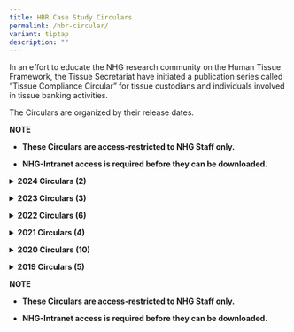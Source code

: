 ```yaml
---
title: HBR Case Study Circulars
permalink: /hbr-circular/
variant: tiptap
description: ""
---
```

<p>In an effort to educate the NHG research community on the Human Tissue
Framework, the Tissue Secretariat have initiated a publication series called
“Tissue Compliance Circular” for tissue custodians and individuals involved
in tissue banking activities.</p>
<p>The Circulars are organized by their release dates.</p>
<p><strong>NOTE</strong>
</p>
<ul data-tight="true" class="tight">
<li>
<p><strong>These Circulars are access-restricted to NHG Staff only.</strong>
</p>
</li>
<li>
<p><strong>NHG-Intranet access is required before they can be downloaded.</strong>
</p>
</li>
</ul>
<p></p>
<p></p>
<div data-type="detailGroup" class="isomer-accordion-group isomer-accordion isomer-accordion-white">
<details class="isomer-details">
<summary><strong>2024 Circulars (2)</strong>
</summary>
<div data-type="detailsContent" class="isomer-details-content">
<table style="minWidth: 50px">
<colgroup>
<col>
<col>
</colgroup>
<tbody>
<tr>
<td rowspan="1" colspan="1">
<p><a href="https://mynhg.nhg.com.sg/dept/rcu/Shared%20Library/Tissue%20Banking/Tissue%20Compliance%20Circulars/30.%20TCC%20Issue%202-2024_Final_28Feb2024.pdf" rel="noopener noreferrer nofollow" target="_blank">Issue 02/2024</a>
</p>
</td>
<td rowspan="1" colspan="1">
<p>Attention to clinical laboratories: Do you know that appropriate consent
must be obtained before clinical human tissue specimens can be supplied
for research?
<br>1. Why is appropriate consent required for the supply of de-identified
human tissue for research
<br>2. Requirements to be fulfiled prior to the release of tissue
<br>(Released 28 Feb 2024)</p>
</td>
</tr>
<tr>
<td rowspan="1" colspan="1">
<p><a href="https://mynhg.nhg.com.sg/dept/rcu/Shared%20Library/Tissue%20Banking/Tissue%20Compliance%20Circulars/29.%20TCC%20Issue%201-2024_Final_16Jan2024.pdf" rel="noopener noreferrer nofollow" target="_blank">Issue 01/2024</a>
</p>
</td>
<td rowspan="1" colspan="1">
<p>TCC Requirements for Industry-Sponsored Studies
<br>Addressing FAQs on human tissue management for industry-sponsored studies:
<br>1. Tissue samples stored for a few hours in the institution's freezer;
should a tissue bank be set up for this temporary storage?
<br>2. How should temporarily stored samples be managed - records to be maintained
and scope of monitoring. Introduction to PCT 1505-04 NHG Tissue Banking
Activities Monitoring Plan Template
<br>3. Who can perform tissue bank / tissue collection monitoring
<br>
<br>(Released 16 Jan 2024)</p>
</td>
</tr>
</tbody>
</table>
</div>
</details>
</div>
<p></p>
<div data-type="detailGroup" class="isomer-accordion-group isomer-accordion isomer-accordion-white">
<details class="isomer-details">
<summary><strong>2023 Circulars (3)</strong>
</summary>
<div data-type="detailsContent" class="isomer-details-content">
<table style="minWidth: 50px">
<colgroup>
<col>
<col>
</colgroup>
<tbody>
<tr>
<td rowspan="1" colspan="1">
<p><a href="https://mynhg.nhg.com.sg/dept/rcu/Shared%20Library/Tissue%20Banking/Tissue%20Compliance%20Circulars/28.%20TCC%20Issue%203-2023_Final_10Jul2023.pdf" rel="noopener noreferrer nofollow" target="_blank">Issue 03/2023</a>
</p>
</td>
<td rowspan="1" colspan="1">
<p>Human Tissue Framework (HTF) Practicum Course. Register your interest
by 16 August 2023.
<br>1. Link for registration
<br>2. Held via zoom on 30 August 2023
<br>(Released 10 Jul 2023)</p>
</td>
</tr>
<tr>
<td rowspan="1" colspan="1">
<p><a href="https://mynhg.nhg.com.sg/dept/rcu/Shared%20Library/Tissue%20Banking/Tissue%20Compliance%20Circulars/27.%20TCC%20Issue%202-2023_Final_29May2023.pdf" rel="noopener noreferrer nofollow" target="_blank">Issue 02/2023</a>
</p>
</td>
<td rowspan="1" colspan="1">
<p>NHG Tissue Bank Monitoring Framework
<br>1. Types of monitoring activities within the NHG Tissue Bank Monitoring
Framework (i.e. SIV, SMV, Annual Tissue Banking Activity Self-Assessment
(TASA))
<br>2. Scope of the NHG Tissue Bank Monitoring Framework
<br>3. How should monitoring activities be documented - PCT 1502-01 NHG Tissue
Bank Review Checklist
<br>4. New/Updated resources
<br>a) PCT 1505-04 NHG Tissue Banking Activities Monitoring Plan Template
<br>b) PCT 1501-B04 Quality Management of Tissue Banks and Tissue Collections
<br>c) PCT 1504-08 Tissue Banking Activity Self-Assessment Form (TASAF)
<br>(Released 29 May 2023)</p>
</td>
</tr>
<tr>
<td rowspan="1" colspan="1">
<p><a href="https://mynhg.nhg.com.sg/dept/rcu/Shared%20Library/Tissue%20Banking/Tissue%20Compliance%20Circulars/26.%20TCC%20Issue%201-2023_Final_06Feb2023.pdf" rel="noopener noreferrer nofollow" target="_blank">Issue 01/2023</a>
</p>
</td>
<td rowspan="1" colspan="1">
<p>New to Tissue Banking Activities? In NHG, you must complete the Human
Tissue Framework (HTF) Course before commencing tissue banking activities
<br>1. Who should complete the HTF Course
<br>2. What to expect from the HTF Course
<br>3. When should the HTF Course be completed
<br>4. How to access the HTF Course
<br>(Released 6 Feb 2023)</p>
</td>
</tr>
</tbody>
</table>
</div>
</details>
</div>
<p></p>
<div data-type="detailGroup" class="isomer-accordion-group isomer-accordion isomer-accordion-white">
<details class="isomer-details">
<summary><strong>2022 Circulars (6)</strong>
</summary>
<div data-type="detailsContent" class="isomer-details-content">
<table style="minWidth: 50px">
<colgroup>
<col>
<col>
</colgroup>
<tbody>
<tr>
<td rowspan="1" colspan="1">
<p><a href="https://mynhg.nhg.com.sg/dept/rcu/Shared%20Library/Tissue%20Banking/Tissue%20Compliance%20Circulars/25.%20TCC%20Issue%206-2022_Final_29Nov2022.pdf" rel="noopener noreferrer nofollow" target="_blank">Issue 06/2022</a>
</p>
</td>
<td rowspan="1" colspan="1">
<p>Which application form should you use? – Tissue Bank Application Form
or Tissue Collection Application Form?
<br>1. Information on which Tissue Application Form to use under different
scenarios
<br>2. Announcement on new resource: NHG Investigator's Manual Chapter 9 -
Tissue Repository
<br>3. Announcement on updated resources
<br>a) 1703-01 TB application form
<br>b) 1703-03 TB amendment form
<br>c) 1703-04 TC amendment form
<br>d) 1703-07 Declaration of LHBM
<br>e) 1703-09 TC status report form
<br>f) 1704-05 ICF for donation of biological material
<br>(Released 6 Dec 2022)</p>
</td>
</tr>
<tr>
<td rowspan="1" colspan="1">
<p><a href="https://mynhg.nhg.com.sg/dept/rcu/Shared%20Library/Tissue%20Banking/Tissue%20Compliance%20Circulars/24.%20TCC%20Issue%205-2022_Final_29Sep2022.pdf" rel="noopener noreferrer nofollow" target="_blank">Issue 05/2022</a>
</p>
</td>
<td rowspan="1" colspan="1">
<p>Non-Compliance Case Study: Storage of Leftover Tissue Without Consent
<br>1. Case study of non-compliance that was observed at a&nbsp; TQM on-site
audit on 23 Aug 2022.
<br>a) Non-compliance from TB-2021-002
<br>b) There was a transfer in custodianship of tissues from the study team
PI to the TB custodian. Custodian did not check through the ICFs nor verify
and track the consent restrictions of each sample received till much later.
It was noted that there leftover blood specimens from a donor were stored
without appropriate consent.
<br>c) Introduction to the 1504-09 Tissue Handover Form to document transfer
of custodianship
<br>
<br>2. Announcement that the 1703-02 Tissue Collection Form has been updated
<br>(Released 29 Sep 2022)</p>
</td>
</tr>
<tr>
<td rowspan="1" colspan="1">
<p><a href="https://mynhg.nhg.com.sg/dept/rcu/Shared%20Library/Tissue%20Banking/Tissue%20Compliance%20Circulars/23.%20TCC%20Issue%204-2022_Final_02Aug2022.pdf" rel="noopener noreferrer nofollow" target="_blank">Issue 04/2022</a>
</p>
</td>
<td rowspan="1" colspan="1">
<p>Human Tissue Framework (HTF) Practicum Course. Register your interest
by 16 September 2022.
<br>1. Introduction to the HTF Practicum Course
<br>2. Link for registration
<br>3. Held via zoom on 30 September 2022
<br>(Released 4 Aug 2022)</p>
</td>
</tr>
<tr>
<td rowspan="1" colspan="1">
<p><a href="https://mynhg.nhg.com.sg/dept/rcu/Shared%20Library/Tissue%20Banking/Tissue%20Compliance%20Circulars/22.%20TCC%20Issue%203-2022_Final_13Jun2022.pdf" rel="noopener noreferrer nofollow" target="_blank">Issue 03/2022</a>
</p>
</td>
<td rowspan="1" colspan="1">
<p>Documenting Right to Meet HBRA 37(9)
<br>1. Implications of HBRA 37(9)
<br>2. Scenarios where HBRA 37(9) is applicable/not applicable
<br>3. Introduction ot 1505-03 Letter of Undertaking for Leftover Tissues
Template to comply with HBRA 37(9)
<br>4. Reminder that appropriate consent must be obtained from donors before
supplying leftover diagnostic tissue
<br>5. Reminder on the Human Tissue Framework Forum
<br>(Released 13 Jun 2022)</p>
</td>
</tr>
<tr>
<td rowspan="1" colspan="1">
<p><a href="https://mynhg.nhg.com.sg/dept/rcu/Shared%20Library/Tissue%20Banking/Tissue%20Compliance%20Circulars/21.%20TCC%20Issue%202-2022_Final_29Mar2022.pdf" rel="noopener noreferrer nofollow" target="_blank">Issue 02/2022</a>
</p>
</td>
<td rowspan="1" colspan="1">
<p>Attention: Updates to the NHG Policy for Tissue Banks
<br>1. 4 key updates to the policy dated 11Feb2022
<br>2. Reminder to register with NHG TCC if researcher is involved in tissue
banking activities
<br>3. Annoucement that HTF Minimum Training Requirements will be extended
to SAF staff/doctors appointed in NHG
<br>(Released 29 Mar 2022)</p>
</td>
</tr>
<tr>
<td rowspan="1" colspan="1">
<p><a href="https://mynhg.nhg.com.sg/dept/rcu/Shared%20Library/Tissue%20Banking/Tissue%20Compliance%20Circulars/20.%20TCC%20Issue%201-2022_Final_03Feb2022.pdf" rel="noopener noreferrer nofollow" target="_blank">Issue 01/2022</a>
</p>
</td>
<td rowspan="1" colspan="1">
<p>Non-Compliance Case Study: Storage of Leftover Tissue Without Appropraite
Consent
<br>Case study of non-compliance that was observed at a TQM remote audit on
30 Sep 2021.
<br>a) Non-compliance from TB-2019-002 at KTPH
<br>b) Donor autonomy was neglected
<br>c) Storage without appropriate consent
<br>(Released 3 Feb 2022)</p>
</td>
</tr>
</tbody>
</table>
</div>
</details>
</div>
<p></p>
<div data-type="detailGroup" class="isomer-accordion-group isomer-accordion isomer-accordion-white">
<details class="isomer-details">
<summary><strong>2021 Circulars (4)</strong>
</summary>
<div data-type="detailsContent" class="isomer-details-content">
<table style="minWidth: 50px">
<colgroup>
<col>
<col>
</colgroup>
<tbody>
<tr>
<td rowspan="1" colspan="1">
<p><a href="https://mynhg.nhg.com.sg/dept/rcu/Shared%20Library/Tissue%20Banking/Tissue%20Compliance%20Circulars/19.%20TCC%20Issue%204-2021_Final_21Dec2021.pdf" rel="noopener noreferrer nofollow" target="_blank">Issue 04/2021</a>
</p>
</td>
<td rowspan="1" colspan="1">
<p>For ongoing studies planning to store leftover tissue for future research,
please ensure your ICF is HBRA 12(2) compliant.
<br>1. For study team members who intend to store leftover tissue for future
research, instructions were given to check through all ICF versions used
for consenting donors since 01 Nov 2019 to ensure that ICF used is 12(2)
compliant.
<br>2. Researchers were also reminded to destroy any leftover tissue if study
had been completed for more than 1 year and appropriate consent had not
been obtained for storage for future research.
<br>3. Updates to Resources
<br>a) 1703-01 Tissue Bank / 1703-02 Tissue Collection application form
<br>b) 1703-08 Tissue Bank / 1703-09 Tissue Collection status report form
<br>c) 1704-15 (Optional) ICF for donation of leftover biological samples
<br>(Released 21 Dec 2021)</p>
</td>
</tr>
<tr>
<td rowspan="1" colspan="1">
<p><a href="https://mynhg.nhg.com.sg/dept/rcu/Shared%20Library/Tissue%20Banking/Tissue%20Compliance%20Circulars/18.%20TCC%20Issue%203-2021_Final_25Aug2021.pdf" rel="noopener noreferrer nofollow" target="_blank">Issure 03/2021</a>
</p>
</td>
<td rowspan="1" colspan="1">
<p>Human Tissue Framework Forum and New/Updated Resources
<br>1. Human Tissue Framework Forum - Purpose, How to access
<br>
<br>2. New/Updated Resourced
<br>a) Overview of Human Tissue Framework Slide Deck
<br>b) Decision Tree Tool on whether activities would be regulated under the
HTF
<br>c) HSA Guidance on Consent Requirements for Clinical Trials Involving
Collection and Use of Human Tissue Version dared 01 Jul 2021
<br>d) Translated SCF Templates for Donation of Leftover Biological Materials
<br>(Released 30 Aug 2021)</p>
</td>
</tr>
<tr>
<td rowspan="1" colspan="1">
<p><a href="https://mynhg.nhg.com.sg/dept/rcu/Shared%20Library/Tissue%20Banking/Tissue%20Compliance%20Circulars/17.%20TCC%20Issue%202-2021_Final_07Jun2021.pdf" rel="noopener noreferrer nofollow" target="_blank">Issue 02/2021</a>
</p>
</td>
<td rowspan="1" colspan="1">
<p>Attention: MOH Update On The Governance Of Leftover Tissue.
<br>Do you have any ongoing studies which mayhave leftover tissue to be used
for futureresearch after the study is completed?
<br>
<br>If so, in order to use the leftover tissue for future research, you may
need to ensure that study participants have been consented with all the
HBRA 12(2) elements.
<br>1. Informed consent requirements and whether registration with TCC is
required under these 2 scenarios
<br>a) Storage of leftover human tissue for future research not yet approved
by IRB
<br>b) Use/storage of leftover tissue for a HBR study that had already been
approved by the IRB.
<br>
<br>2. Introduction to 2 new resources
<br>a) NHG TR 1704-15 Optional Consent Form For The Donation of Leftover Biological
Samples
<br>b) NHG Guidance to Store and Use Leftover Human Tissue for Future Research
<br>(Released 7 Jun 2021)</p>
</td>
</tr>
<tr>
<td rowspan="1" colspan="1">
<p><a href="https://mynhg.nhg.com.sg/dept/rcu/Shared%20Library/Tissue%20Banking/Tissue%20Compliance%20Circulars/16.%20TCC%20March%20Issue_01-2021_Final_03Mar2021.pdf" rel="noopener noreferrer nofollow" target="_blank">Issue 01/2021</a>
</p>
</td>
<td rowspan="1" colspan="1">
<p>Attention: MOH Update On The Governance Of Leftover Tissue. Storing Leftover
Tissue For Future Research? You May Need NHG TCC's Approval For This
<br>1. Leftover tissue stored for existing IRB-approved Human Biomedical Research
(HBR) and own future HBR that has obtained IRB approval would be subject
to the requirements of the HBR framework; do not need to be regulated under
the HTF.
<br>2. Leftover tissue stored for a future research yet to obtain IRB approval
is regulated under the the HTF.
<br>3. Notice for researchers to register with NHG TCC if they have leftover
tissue from a completed study and intend to store them for future research
yet to obtain IRB approval
<br>4. Registration of Legacy Human Biological Material (LHBM) if the leftover
tissue had been collected and made non-identifiable before 01 Nov 2019.
<br>(Released 3 Mar 2021)</p>
</td>
</tr>
</tbody>
</table>
</div>
</details>
</div>
<p></p>
<div data-type="detailGroup" class="isomer-accordion-group isomer-accordion isomer-accordion-white">
<details class="isomer-details">
<summary><strong>2020 Circulars (10)</strong>
</summary>
<div data-type="detailsContent" class="isomer-details-content">
<table style="minWidth: 50px">
<colgroup>
<col>
<col>
</colgroup>
<tbody>
<tr>
<td rowspan="1" colspan="1">
<p><a href="https://mynhg.nhg.com.sg/dept/rcu/Shared%20Library/Tissue%20Banking/Tissue%20Compliance%20Circulars/15.%20TCC%20December%20Issue%2010-2020_Final_14Dec2020.pdf" rel="noopener noreferrer nofollow" target="_blank">Issue 10/2020</a>
</p>
</td>
<td rowspan="1" colspan="1">
<p>Are You Ready For The MOH Tissue Bank Audit?
<br>1. Audit preparation tips
<br>2. Introduction to Custodian Self-Assessment Form and/or Tissue Collection
Activity Self-Assesmsent Form.
<br>3. Reminder that PCT SOPs, forms and templates are downloadable from SharePoint.
<br>(Released 14 Dec 2020)</p>
</td>
</tr>
<tr>
<td rowspan="1" colspan="1">
<p><a href="https://mynhg.nhg.com.sg/dept/rcu/Shared%20Library/Tissue%20Banking/Tissue%20Compliance%20Circulars/14.%20TCC%20Issue%209-2020_Final_17Nov2020.pdf" rel="noopener noreferrer nofollow" target="_blank">Issue 09/2020</a>
</p>
</td>
<td rowspan="1" colspan="1">
<p>MOH Is Auditing NHG Tissue Banks In January 2021 - What You Need To Know
<br>1. MOH Audit Preparation Timeline
<br>2. MOH Audit Scope
<br>3. How should custodians get ready for the audit
<br>(Released 13 Nov 2020)</p>
</td>
</tr>
<tr>
<td rowspan="1" colspan="1">
<p><a href="https://mynhg.nhg.com.sg/dept/rcu/Shared%20Library/Tissue%20Banking/Tissue%20Compliance%20Circulars/13.%20TCC%20Issue%208-2020_Final_12Oct2020.pdf" rel="noopener noreferrer nofollow" target="_blank">Issue 08/2020</a>
</p>
</td>
<td rowspan="1" colspan="1">
<p>1. Researcher A wants to use de-identified leftover biopsy samples for
his research.
<br>2. His protocol was approved by the DSRB, together with a waiver of consent.
<br>3. Researcher A approaches Clinical Lab XYZ and requests for de-identified
leftover biopsy samples for this study.
<br>4. Clinical Lab XYZ recognizes that de-identified biopsy samples is human
tissue. What should clinical lab XYZ do before releasing the de-identified
biopsy samples to the researcher?
<br>Responsibilities of the clinical lab before releasing leftover diagnostic
tissue for research
<br>1. Register as a TB with NHG TCC
<br>2. Confirm that leftover diagnostic tissue no longer required for therapeutic/diagnostic
procedures
<br>3. Obtain documentary evidence on the intended use of tissue
<br>4. Ensure appropriate consent is obtained for the supply of leftover tissue
(i.e. HBRA 12(2) compliant)
<br>5. Seek endorsement from ITBC for the release of leftover tissue to the
researcher.
<br>(Released 12 Oct 2020)</p>
</td>
</tr>
<tr>
<td rowspan="1" colspan="1">
<p><a href="https://mynhg.nhg.com.sg/dept/rcu/Shared%20Library/Tissue%20Banking/Tissue%20Compliance%20Circulars/12.%20TCC%20Issue%207-2020_Final_25Aug2020.pdf" rel="noopener noreferrer nofollow" target="_blank">Issue 07/2020</a>
</p>
</td>
<td rowspan="1" colspan="1">
<p>Do You Have Leftover Human Biological Material After Completing Your Research
Project? Do You Intend To Store And Use These Leftovers For Future Research.
<br>1. 2-checkpoint guide to determine if leftover human biological material
are regulated under the HTF
<br>2. How to register leftover tissue with NHG TCC
<br>(Released 25 Aug 2020)</p>
</td>
</tr>
<tr>
<td rowspan="1" colspan="1">
<p><a href="https://mynhg.nhg.com.sg/dept/rcu/Shared%20Library/Tissue%20Banking/Tissue%20Compliance%20Circulars/11.%20TCC%20Issue%206-2020_Final_06Jul2020.pdf" rel="noopener noreferrer nofollow" target="_blank">Issue 06/2020</a>
</p>
</td>
<td rowspan="1" colspan="1">
<p>Resources For Tissue Donors
<br>1. Tissue Donor Brochure (11 FAQs about tissue donation and checklist
of questions for donors to ask during consent taking)
<br>2. 1506-01 Information Sheet on the Management of Incidental Findings
<br>(Released 6 Jul 2020)</p>
</td>
</tr>
<tr>
<td rowspan="1" colspan="1">
<p><a href="https://mynhg.nhg.com.sg/dept/rcu/Shared%20Library/Tissue%20Banking/Tissue%20Compliance%20Circulars/10.%20TCC%20Issue%205-2020_Final_02Jun2020.pdf" rel="noopener noreferrer nofollow" target="_blank">Issue 05/2020</a>
</p>
</td>
<td rowspan="1" colspan="1">
<p>Obtaining Consent From Donors Lacking Mental Capacity
<br>1. Circumstances under which tissue may be obtained from persons lacking
mental capacity
<br>2. Whom to obtain consent from
<br>3. What would be considered "reasonable effort" to ensure that persons
in the previous hierarchy are not available for consent taking.
<br>(Released 3 Jun 2020)</p>
</td>
</tr>
<tr>
<td rowspan="1" colspan="1">
<p><a href="https://mynhg.nhg.com.sg/dept/rcu/Shared%20Library/Tissue%20Banking/Tissue%20Compliance%20Circulars/09.%20TCC%20Issue%204-2020_Final_12May2020.pdf" rel="noopener noreferrer nofollow" target="_blank">Issue 04/2020</a>
</p>
</td>
<td rowspan="1" colspan="1">
<p>Obtaining Consent From Non-English Speaking Donors
<br>1. Short Consent Form Template
<br>2. Witness Requirement Flowchart - Prescribed witness vs Impartial witness
under different scenarios
<br>3. Announcement that HTF Course has been upgraded to include information
from the HBR (Tissue Banking) Regulations 2019
<br>(Released 12 May 2020)</p>
</td>
</tr>
<tr>
<td rowspan="1" colspan="1">
<p><a href="https://mynhg.nhg.com.sg/dept/rcu/Shared%20Library/Tissue%20Banking/Tissue%20Compliance%20Circulars/08.%20TCC%20Issue%203-2020_Final_31Mar2020.pdf" rel="noopener noreferrer nofollow" target="_blank">Issue 03/2020</a>
</p>
</td>
<td rowspan="1" colspan="1">
<p>Essential Documents For The Tissue Bank
<br>1. What essential documents should be maintained?
<br>2. Where should essential documents be maintained?
<br>3. Tissue Bank File Contents Template
<br>4. Common Essential Documents Errors
<br>5. ALCOA principles
<br>(Released 2 Apr 2020)</p>
</td>
</tr>
<tr>
<td rowspan="1" colspan="1">
<p><a href="https://mynhg.nhg.com.sg/dept/rcu/Shared%20Library/Tissue%20Banking/Tissue%20Compliance%20Circulars/07.%20TCC%20Issue%202-2020_Final_25Feb2020.pdf" rel="noopener noreferrer nofollow" target="_blank">Issue 02/2020</a>
</p>
</td>
<td rowspan="1" colspan="1">
<p>Prescribed Witness During Consent Process For Tissue Donation
<br>Prescribed Witness - Who, Why, When?
<br>(Released 25 Feb 2020)</p>
</td>
</tr>
<tr>
<td rowspan="1" colspan="1">
<p><a href="https://mynhg.nhg.com.sg/dept/rcu/Shared%20Library/Tissue%20Banking/Tissue%20Compliance%20Circulars/06.%20TCC%20Issue%201-2020_Final_21Jan2020.pdf" rel="noopener noreferrer nofollow" target="_blank">Issue 01/2020</a>
</p>
</td>
<td rowspan="1" colspan="1">
<p>What Is Appropriate Consent Taking With Tissue Donors?
<br>1. Introduction to the 12(2) elements
<br>2. Introduction to the 1704-05 Informed Consent Form for Donation of Biological
Material template
<br>3. Use separate ICFs - one for current research, another for collection
of additional tissue for future research
<br>4. Submit ICF for tissue donation to TCC, not DSRB.
<br>(Released 21 Jan 2020)</p>
</td>
</tr>
</tbody>
</table>
</div>
</details>
</div>
<p></p>
<div data-type="detailGroup" class="isomer-accordion-group isomer-accordion isomer-accordion-white">
<details class="isomer-details">
<summary><strong>2019 Circulars (5)</strong>
</summary>
<div data-type="detailsContent" class="isomer-details-content">
<table style="minWidth: 50px">
<colgroup>
<col>
<col>
</colgroup>
<tbody>
<tr>
<td rowspan="1" colspan="1">
<p><a href="https://mynhg.nhg.com.sg/dept/rcu/Shared%20Library/Tissue%20Banking/Tissue%20Compliance%20Circulars/05.%20TCC%20Issue%205_Final_24Dec2019.pdf" rel="noopener noreferrer nofollow" target="_blank">Issue 05/2019</a>
</p>
</td>
<td rowspan="1" colspan="1">
<p>Attention: All Researchers, How Should You Request For Tissue?
<br>1. Tissue specimen request process (endorsement from ITBC)
<br>2. Introduction to the 1504-04 Tissue Specimen Request Form and 1504-05
Specimen Retrieval Form
<br>(Released 24 Dec 2019)</p>
</td>
</tr>
<tr>
<td rowspan="1" colspan="1">
<p><a href="https://mynhg.nhg.com.sg/dept/rcu/Shared%20Library/Tissue%20Banking/Tissue%20Compliance%20Circulars/04.%20TCC%20Issue%204_Final_13Dec2019.pdf" rel="noopener noreferrer nofollow" target="_blank">Issue 04/2019</a>
</p>
</td>
<td rowspan="1" colspan="1">
<p>Attention: All Tissue Custodians, When Can You Release Tissue For Research
<br>Responsibilities of the custodian before:
<br>1. Supplying tissue samples for research
<br>2. Exporting tissue from Singapore
<br>(Released 13 Dec 2019)</p>
</td>
</tr>
<tr>
<td rowspan="1" colspan="1">
<p><a href="https://mynhg.nhg.com.sg/dept/rcu/Shared%20Library/Tissue%20Banking/Tissue%20Compliance%20Circulars/03.%20TCC_Issue%203_Final_02Dec2019_PDF.pdf" rel="noopener noreferrer nofollow" target="_blank">Issue 03/2019</a>
</p>
</td>
<td rowspan="1" colspan="1">
<p>NHG Is One Tissue Bank
<br>1. NHG TCC governance structure.
<br>2. Roles and responsibilities of NHG Tissue Person-In-Charge (TPIC), NHG
TCC, Institutional Tissue Bank Committee (ITBC), TB Custodian
<br>(Released 2 Dec 2019)</p>
</td>
</tr>
<tr>
<td rowspan="1" colspan="1">
<p><a href="https://mynhg.nhg.com.sg/dept/rcu/Shared%20Library/Tissue%20Banking/Tissue%20Compliance%20Circulars/02.%20TCC_Issue%202_13Nov2019_PDF.pdf" rel="noopener noreferrer nofollow" target="_blank">Issue 02/2019</a>
</p>
</td>
<td rowspan="1" colspan="1">
<p>HBRA Human Tissue Banking Regulations. Am I Affected? What Do I Need to
Do? A 3-step Guide.
<br>1. Definition of human tissue, tissue banking activities and tissue bank.
<br>2. How to register tissue bank (TB) with NHG Tissue Compliance Committee
(TCC)
<br>(Released 13 Nov 2019)</p>
</td>
</tr>
<tr>
<td rowspan="1" colspan="1">
<p><a href="https://mynhg.nhg.com.sg/dept/rcu/Shared%20Library/Tissue%20Banking/Tissue%20Compliance%20Circulars/01.%20TCC_Issue%201_Final_05Nov2019.pdf" rel="noopener noreferrer nofollow" target="_blank">Issue 01/2019</a>
</p>
</td>
<td rowspan="1" colspan="1">
<p>Human Tissue Regulations Effected on 01 November 2019
<br>1. Announcement on the activation date of the Human Tissue Framework (HTF)
<br>2. Where to locate the Human Biomedical Reseach (Tissue Banking) Regulations
2019.
<br>(Released 5 Nov 2019)</p>
</td>
</tr>
</tbody>
</table>
</div>
</details>
</div>
<p></p>
<p><strong>NOTE</strong>
</p>
<ul data-tight="true" class="tight">
<li>
<p><strong>These Circulars are access-restricted to NHG Staff only.</strong>
</p>
</li>
<li>
<p><strong>NHG-Intranet access is required before they can be downloaded.</strong>
</p>
</li>
</ul>
<p></p>